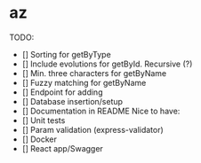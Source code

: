 # az

TODO:

- [] Sorting for getByType
- [] Include evolutions for getById. Recursive (?)
- [] Min. three characters for getByName
- [] Fuzzy matching for getByName
- [] Endpoint for adding
- [] Database insertion/setup
- [] Documentation in README
  Nice to have:
- [] Unit tests
- [] Param validation (express-validator)
- [] Docker
- [] React app/Swagger

